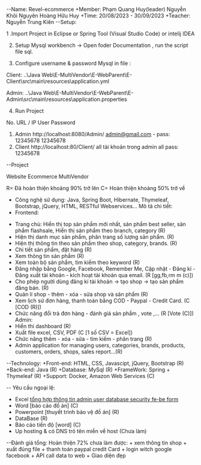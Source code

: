--Name: Revel-ecommerce
	+Member: Phạm Quang Huy(leader)
		 Nguyễn Khôi Nguyên
		 Hoàng Hữu Huy
	+Time: 20/08/2023 - 30/09/2023
	+Teacher: Nguyễn Trung Kiên
--Setup:

1 .Import Project in Eclipse or Spring Tool (Visual Studio Code) or intelij IDEA

2. Setup Mysql workbench -> Open foder Documentation , run the script file sql.

3. Configure username & password Mysql in file :

Client: ..\Java Web\E-MultiVendor\E-WebParent\E-Client\src\main\resources\application.yml

Admin: ..\Java Web\E-MultiVendor\E-WebParent\E-Admin\src\main\resources\application.properties

4. Run Project

No.	URL / IP	User	Password
1. Admin	http://localhost:8080/Admin/	admin@gmail.com - pass: 12345678	12345678
2. Client	http://localhost:80/Client/	all tài khoản trong admin	all pass: 12345678

--Project

 Website Ecommerce MultiVendor

R= Đã hoàn thiện khoảng 90% trở lên
 C= Hoàn thiện khoảng 50% trở về

- Công nghệ sử dụng: 
 Java, Spring Boot, Hibernate, Thymeleaf, Bootstrap, jQuery, HTML, RESTful Webservices...
 Mô tả chi tiết: 
- Frontend:
 + Trang chủ: Hiển thị top sản phẩm mới nhất, sản phẩm best seller, sản phẩm flashsale, Hiển thị sản phẩm theo branch, category (R)
 + Hiện thị danh mục sản phẩm, phân trang số lượng sản phẩm. (R)
 + Hiện thị thông tin theo sản phẩm theo shop, category, brands. (R)
 + Chi tiết sản phẩm, đặt hàng (R)
 + Xem thông tin sản phẩm (R)
 + Xem toàn bộ sản phẩm, tìm kiếm theo keyword (R)
 + Đăng nhập bằng Google, Facebook, Remember Me, Cập nhật -  Đăng kí - Đăng xuất tài khoản - kích hoạt tài khoản qua email. (R [gg,fb,rm m (c)])
 + Cho phép người dùng đăng kí tài khoản -> tạo shop -> tạo sản phẩm đăng bán. (R)
 + Quản lí shop - thêm - xóa - sửa shop và sản phẩm (R)
 + Xem lịch sử đơn hàng, thanh toán bằng COD - Paypal - Credit Card. (C [COD (R)])
 + Chức năng đổi trả đơn hàng - đánh giá sản phẩm , vote ,... (R [Vote (C)])
Admin:
 + Hiển thi dashboard (R)
 + Xuất file excel, CSV, PDF (C [1 số CSV = Excel])
  + Chức năng thêm - xóa - sửa - tìm kiếm - phân trang (R)
 + Admin application for managing users, categories, brands, products, customers, orders, shops, sales report...(R)

--Technology:
	+Front-end: HTML, CSS, Javascipt, jQuery, Bootstrap (R)
	+Back-end: Java (R)
	+Database: MySql (R)
	+FrameWork: Spring + Thymeleaf (R)
	+Support: Docker, Amazon Web Services (C)

-- Yêu cầu ngoại lệ:
+ Excel [tổng hợp thông tin admin user database security fe-be form](R)
+ Word [báo cáo đồ án] (C)
+ Powerpoint [thuyết trình bảo vệ đồ án] (R)
+ DataBase (R)
+ Báo cáo tiến độ [word] (C)
+ Up hosting & có DNS trỏ tên miền về host (Chưa làm)

--Đánh giá tổng:
Hoàn thiện 72%
chưa làm được:
	+ xem thông tin shop
	+ xuất đúng file
	+ thanh toán paypal credit Card
	+ login witch google facebook 
	+ API call data to web
	+ Giao diện đẹp
